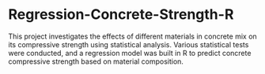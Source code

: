 # Regression-Concrete-Strength-R
This project investigates the effects of different materials in concrete mix on its compressive strength using statistical analysis. Various statistical tests were conducted, and a regression model was built in R to predict concrete compressive strength based on material composition.
